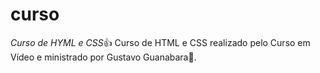 # curso
 *Curso de HYML e CSS*👍
 Curso de HTML e CSS realizado pelo Curso em Vídeo e ministrado por Gustavo Guanabara🖖.
